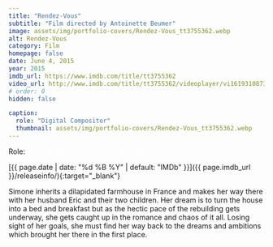 ```yaml
---
title: "Rendez-Vous"
subtitle: "Film directed by Antoinette Beumer"
image: assets/img/portfolio-covers/Rendez-Vous_tt3755362.webp
alt: Rendez-Vous
category: Film
homepage: false
date: June 4, 2015
year: 2015
imdb_url: https://www.imdb.com/title/tt3755362
video_url: http://www.imdb.com/title/tt3755362/videoplayer/vi1619310873
# order: 0
hidden: false

caption:
  role: "Digital Compositor"
  thumbnail: assets/img/portfolio-covers/Rendez-Vous_tt3755362.webp
---
```

Role: <span style="color:white">{{ page.caption.role | default: "N/A" }}</span>

[{{ page.date | date: "%d %B %Y" | default: "IMDb" }}]({{ page.imdb_url }}/releaseinfo/){:target="_blank"}

Simone inherits a dilapidated farmhouse in France and makes her way there with her husband Eric and their two children. Her dream is to turn the house into a bed and breakfast but as the hectic pace of the rebuilding gets underway, she gets caught up in the romance and chaos of it all. Losing sight of her goals, she must find her way back to the dreams and ambitions which brought her there in the first place.
